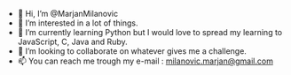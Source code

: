 
- 👋 Hi, I’m @MarjanMilanovic
- 👀 I’m interested in a lot of things.
- 🌱 I’m currently learning Python but I would love to spread my learning to JavaScript, C, Java and Ruby.
- 💞️ I’m looking to collaborate on whatever gives me a challenge.
- 📫 You can reach me trough my e-mail : milanovic.marjan@gmail.com

<!---
MarjanMilanovic/MarjanMilanovic is a ✨ special ✨ repository because its `README.md` (this file) appears on your GitHub profile.
You can click the Preview link to take a look at your changes.
--->
